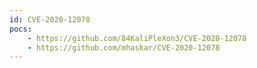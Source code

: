 ```yaml
---
id: CVE-2020-12078
pocs:
    - https://github.com/84KaliPleXon3/CVE-2020-12078
    - https://github.com/mhaskar/CVE-2020-12078
---
```

